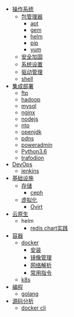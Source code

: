 - [操作系统](#%E6%93%8D%E4%BD%9C%E7%B3%BB%E7%BB%9F)
  - [包管理器](/os/package/README.md)
    - [apt](/os/package/README.md#apt)
    - [gem](/os/package/README.md#gem)
    - [helm](/os/package/README.md#helm)
    - [pip](/os/package/README.md#pip)
    - [yum](/os/package/README.md#yum)
  - [安全加固](/os/security/README.md)
  - [系统设置](/os/settings/README.md)
  - [驱动管理](/os/driver/README.md)
  - [shell](/os/shell/README.md)
- [集成部署](#%E9%9B%86%E6%88%90%E9%83%A8%E7%BD%B2)
  - [ftp](/deploy/README.md#deploy)
  - [hadoop](/deploy/README.md#hadoop)
  - [mysql](/deploy/mysql.md)
  - [nginx](/deploy/nginx.md)
  - [nodejs](/deploy/nodejs.md)
  - [ntp](/deploy/README.md#ntp)
  - [openjdk](/deploy/README.md#openjdk)
  - [pdns](/deploy/README.md#pdns)
  - [poweradmin](/deploy/README.md#poweradmin)
  - [Python3.6](/deploy/README.md#python36)
  - [trafodion](/deploy/README.md#trafodion)
- [DevOps]()
  - [jenkins](/cicd/jenkins.md)
- [基础设施](#%E5%9F%BA%E7%A1%80%E8%AE%BE%E6%96%BD)
  - [存储](#%E5%AD%98%E5%82%A8)
    - [ceph](/infrastructure/storage/ceph.md)
  - [虚拟化]()
    - [Ovirt](/infrastructure/virtaul/Ovirt.md)
- [云原生](https://github.com/CloudNativePartner/document)
    - helm
        - [redis chart实践](https://github.com/CloudNativePartner/document)
- [容器](#%E5%AE%B9%E5%99%A8)
  - [docker]()
    - [安装](/container/docker/install.md)
    - [镜像管理](/container/docker/image.md)
    - [网络解析](/container/docker/network.md)
    - [常用指令](/container/docker/cmd.md)
  - [k8s](#k8s)
- [编程]()
  - [golang](/program/golang.md)
- [源码分析]()
  - [docker cli](/code/docker/cli.md)

